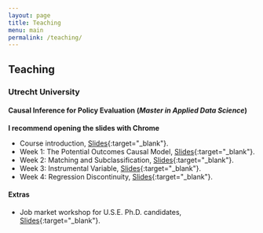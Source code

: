 ```yaml
---
layout: page
title: Teaching
menu: main
permalink: /teaching/
---
```



## Teaching

### Utrecht University

#### Causal Inference for Policy Evaluation (*Master in Applied Data Science*)
**I recommend opening the slides with Chrome**

- Course introduction, [Slides](https:\\jacopoto.github.io\assets\INFOMCIMPE\intro.html){:target="_blank"}.
- Week 1: The Potential Outcomes Causal Model, [Slides](https:\\jacopoto.github.io\assets\INFOMCIMPE\pot-out.html){:target="_blank"}.
- Week 2: Matching and Subclassification, [Slides](https:\\jacopoto.github.io\assets\INFOMCIMPE\matching.html){:target="_blank"}.
- Week 3: Instrumental Variable, [Slides](https:\\jacopoto.github.io\assets\INFOMCIMPE\IV.html){:target="_blank"}.
- Week 4: Regression Discontinuity, [Slides](https:\\jacopoto.github.io\assets\INFOMCIMPE\RDD.html){:target="_blank"}.

#### Extras

- Job market workshop for U.S.E. Ph.D. candidates, [Slides](https:\\jacopoto.github.io\assets\pres_phd_wrkshop\use_jm_wrksop.html){:target="_blank"}.



